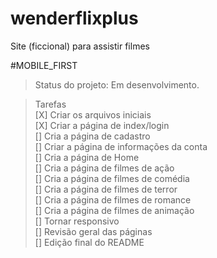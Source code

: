 # wenderflixplus

Site (ficcional) para assistir filmes

#MOBILE_FIRST

>Status do projeto: Em desenvolvimento.

>Tarefas <br>
[X] Criar os arquivos iniciais <br>
[X] Criar a página de index/login <br>
[] Cria a página de cadastro <br>
[] Criar a página de informações da conta <br>
[] Cria a página de Home <br>
[] Cria a página de filmes de ação <br>
[] Cria a página de filmes de comédia <br>
[] Cria a página de filmes de terror <br>
[] Cria a página de filmes de romance <br>
[] Cria a página de filmes de animação <br>
[] Tornar responsivo <br>
[] Revisão geral das páginas <br>
[] Edição final do README
